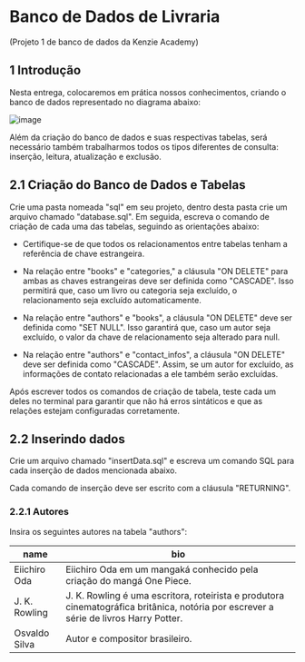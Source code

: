 # Banco de Dados de Livraria
(Projeto 1 de banco de dados da Kenzie Academy)

## 1 Introdução

Nesta entrega, colocaremos em prática nossos conhecimentos, criando o banco de dados representado no diagrama abaixo:

![image](https://github.com/user-attachments/assets/61e6be36-3201-435a-9e59-bf9cc8e8c40b)

Além da criação do banco de dados e suas respectivas tabelas, será necessário também trabalharmos todos os tipos diferentes de consulta: inserção, leitura, atualização e exclusão.

## 2.1 Criação do Banco de Dados e Tabelas
Crie uma pasta nomeada "sql" em seu projeto, dentro desta pasta crie um arquivo chamado "database.sql". Em seguida, escreva o comando de criação de cada uma das tabelas, seguindo as orientações abaixo:

- Certifique-se de que todos os relacionamentos entre tabelas tenham a referência de chave estrangeira.

- Na relação entre "books" e "categories," a cláusula "ON DELETE" para ambas as chaves estrangeiras deve ser definida como "CASCADE". Isso permitirá que, caso um livro ou categoria seja excluído, o relacionamento seja excluído automaticamente.
  
- Na relação entre "authors" e "books", a cláusula "ON DELETE" deve ser definida como "SET NULL". Isso garantirá que, caso um autor seja excluído, o valor da chave de relacionamento seja alterado para null.

- Na relação entre "authors" e "contact_infos", a cláusula "ON DELETE" deve ser definida como "CASCADE". Assim, se um autor for excluído, as informações de contato relacionadas a ele também serão excluídas.
  
Após escrever todos os comandos de criação de tabela, teste cada um deles no terminal para garantir que não há erros sintáticos e que as relações estejam configuradas corretamente.

## 2.2 Inserindo dados

Crie um arquivo chamado "insertData.sql" e escreva um comando SQL para cada inserção de dados mencionada abaixo.

Cada comando de inserção deve ser escrito com a cláusula "RETURNING".
### 2.2.1 Autores

Insira os seguintes autores na tabela "authors":

| name  | bio    |
|------|---------|
| Eiichiro Oda | Eiichiro Oda em um mangaká conhecido pela criação do mangá One Piece.|
| J. K. Rowling | J. K. Rowling é uma escritora, roteirista e produtora cinematográfica britânica, notória por escrever a série de livros Harry Potter.  |
| Osvaldo Silva | Autor e compositor brasileiro. |
